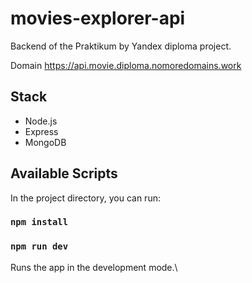 # movies-explorer-api

Backend of the Praktikum by Yandex diploma project.

Domain https://api.movie.diploma.nomoredomains.work

## Stack
* Node.js
* Express
* MongoDB

## Available Scripts

In the project directory, you can run:

### `npm install`
### `npm run dev`

Runs the app in the development mode.\
